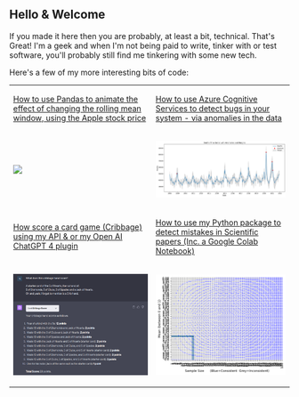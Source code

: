 ## Hello & Welcome

If you made it here then you are probably, at least a bit, technical. That's Great! I'm a geek and when I'm not being paid to write, tinker with or test software, you'll probably still find me tinkering with some new tech.

Here's a few of my more interesting bits of code:

<table>
<tr>
<td>

[How to use Pandas to animate the effect of changing the rolling mean window, using the Apple stock price](https://github.com/phoughton/rolling_mean_panda)

</TD>
<TD>

[How to use Azure Cognitive Services to detect bugs in your system - via anomalies in the data](https://github.com/phoughton/anomal/tree/main)

</TD>
</TR>
<tr>
<td>

[<img src="https://github.com/phoughton/rolling_mean_panda/blob/master/apple_stock_price_smoothing_animation.gif?raw=true" width="400">](https://github.com/phoughton/rolling_mean_panda)

</TD>
<TD>
  
[<img src="https://github.com/phoughton/anomal/blob/main/docs/example.png?raw=true" width="400">](https://github.com/phoughton/anomal/tree/main)

</TD>
</TR>
<TR>
<TD>

[How score a card game (Cribbage) using my API & or my Open AI ChatGPT 4 plugin](https://github.com/phoughton/cribbage_server)

</TD>
<TD>

[How to use my Python package to detect mistakes in Scientific papers (Inc. a Google Colab Notebook)](https://github.com/phoughton/grim_test)

</TD>
</TR>
<TR>
<TD>

[<img src="https://github.com/phoughton/cribbage_server/blob/master/static/chatgpt4_crib_hand.png?raw=true" width="400">](https://github.com/phoughton/cribbage_server)

</TD>
<TD>
  
[<img src="https://github.com/phoughton/grim_test/blob/master/docs/example_rounding_distribution.png?raw=true" width="400">](https://github.com/phoughton/grim_test)

</TD>
</TR>
</TABLE>

<!--
**phoughton/phoughton** is a ✨ _special_ ✨ repository because its `README.md` (this file) appears on your GitHub profile.

Here are some ideas to get you started:

- 🔭 I’m currently working on ...
- 🌱 I’m currently learning ...
- 👯 I’m looking to collaborate on ...
- 🤔 I’m looking for help with ...
- 💬 Ask me about ...
- 📫 How to reach me: ...
- 😄 Pronouns: ...
- ⚡ Fun fact: ...
-->

